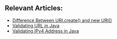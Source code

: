 ## Relevant Articles:
- [Difference Between URI.create() and new URI()](https://www.baeldung.com/java-uri-create-and-new-uri)
- [Validating URL in Java](https://www.baeldung.com/java-validate-url)
- [Validating IPv4 Address in Java](https://www.baeldung.com/java-validate-ipv4-address)
